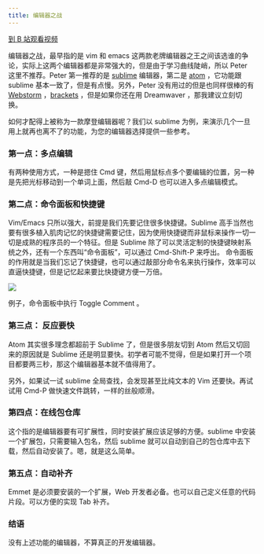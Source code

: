 ```yaml
---
title: 编辑器之战
---
```


[到 B 站观看视频](https://www.bilibili.com/video/BV16p4y1X7bM/)

编辑器之战，最早指的是 vim 和 emacs 这两款老牌编辑器之王之间该选谁的争论，实际上这两个编辑器都是非常强大的，但是由于学习曲线陡峭，所以 Peter 这里不推荐。Peter 第一推荐的是 [sublime](http://sublimetext.com/) 编辑器，第二是 [atom](http://atom.io/) ，它功能跟 sublime 基本一致了，但是有点慢。另外，Peter 没有用过的但是也同样很棒的有 [Webstorm](https://www.jetbrains.com/webstorm/) ，[brackets](http://brackets.io/) ，但是如果你还在用 Dreamwaver ，那我建议立刻切换。

如何才配得上被称为一款摩登编辑器呢？我们以 sublime 为例，来演示几个一旦用上就再也离不了的功能，为您的编辑器选择提供一些参考。

### 第一点：多点编辑

有两种使用方式，一种是摁住 Cmd 键，然后用鼠标点多个要编辑的位置，另一种是先把光标移动到一个单词上面，然后敲 Cmd-D 也可以进入多点编辑模式。

### 第二点：命令面板和快捷键

Vim/Emacs 只所以强大，前提是我们先要记住很多快捷键。Sublime 高手当然也要有很多植入肌肉记忆的快捷键需要记住，因为使用快捷键而非鼠标来操作一切一切是成熟的程序员的一个特征。但是 Sublime 除了可以灵活定制的快捷键映射系统之外，还有一个东西叫“命令面板”，可以通过 Cmd-Shift-P 来呼出。
命令面板的作用就是当我们忘记了快捷键，也可以通过敲部分命令名来执行操作，效率可以直逼快捷键，但是记忆起来要比快捷键方便一万倍。

![](http://7xrsqb.com1.z0.glb.clouddn.com/186-sublime-cmd.png)

例子，命令面板中执行 Toggle Comment 。

### 第三点： 反应要快

Atom 其实很多理念都超前于 Sublime 了，但是很多朋友切到 Atom 然后又切回来的原因就是 Sublime 还是明显要快。初学者可能不觉得，但是如果打开一个项目都要两三秒，那这个编辑器基本就不值得用了。

另外，如果试一试 sublime 全局查找，会发现甚至比纯文本的 Vim 还要快。再试试用 Cmd-P 做快速文件跳转，一样的丝般顺滑。

### 第四点：在线包仓库

这个指的是编辑器要有可扩展性，同时安装扩展应该足够的方便。sublime 中安装一个扩展包，只需要输入包名，然后 sublime 就可以自动到自己的包仓库中去下载，然后自动安装了。嗯，就是这么简单。

### 第五点：自动补齐

Emmet 是必须要安装的一个扩展，Web 开发者必备。也可以自己定义任意的代码片段。可以方便的实现 Tab 补齐。

### 结语

没有上述功能的编辑器，不算真正的开发编辑器。

